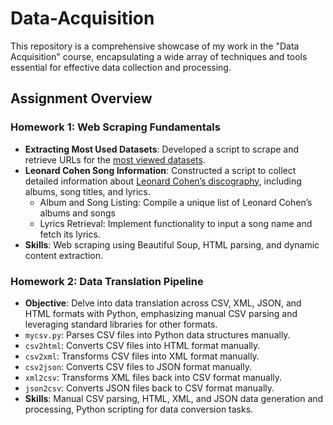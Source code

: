 # Data-Acquisition
This repository is a comprehensive showcase of my work in the "Data Acquisition" course, encapsulating a wide array of techniques and tools essential for effective data collection and processing.

## Assignment Overview

### Homework 1: Web Scraping Fundamentals
* **Extracting Most Used Datasets**: Developed a script to scrape and retrieve URLs for the [most viewed datasets](https://catalog.data.gov/dataset?q=&sort=views_recent+desc).
* **Leonard Cohen Song Information**: Constructed a script to collect detailed information about [Leonard Cohen’s discography](https://www.leonardcohenfiles.com/songind.html), including albums, song titles, and lyrics.
  * Album and Song Listing: Compile a unique list of Leonard Cohen’s albums and songs
  * Lyrics Retrieval: Implement functionality to input a song name and fetch its lyrics.
* **Skills**: Web scraping using Beautiful Soup, HTML parsing, and dynamic content extraction.

### Homework 2: Data Translation Pipeline
* **Objective**: Delve into data translation across CSV, XML, JSON, and HTML formats with Python, emphasizing manual CSV parsing and leveraging standard libraries for other formats.
* `mycsv.py`: Parses CSV files into Python data structures manually.
* `csv2html`: Converts CSV files into HTML format manually.
* `csv2xml`: Transforms CSV files into XML format manually.
* `csv2json`: Converts CSV files to JSON format manually.
* `xml2csv`: Transforms XML files back into CSV format manually.
* `json2csv`: Converts JSON files back to CSV format manually.
* **Skills**: Manual CSV parsing, HTML, XML, and JSON data generation and processing, Python scripting for data conversion tasks.
